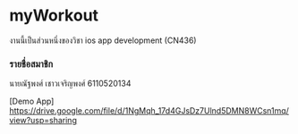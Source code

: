 # myWorkout

งานนี้เป็นส่วนหนึ่งของวิชา ios app development (CN436)

### รายชื่อสมาชิก

นายณัฐพงศ์ เชาวเจริญพงศ์ 6110520134

[Demo App] <https://drive.google.com/file/d/1NgMqh_17d4GJsDz7Ulnd5DMN8WCsn1mq/view?usp=sharing>
